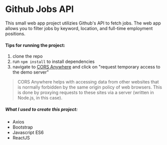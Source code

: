 # Github Jobs API

This small web app project utilizies Github's API to fetch jobs. The web app allows you to filter jobs by keyword, location, and full-time employment positions.

#### Tips for running the project:

1. clone the repo
2. run `npm install` to install dependencies
3. navigate to [CORS Anywhere](https://cors-anywhere.herokuapp.com/corsdemo) and click on "request temporary access to the demo server"

> CORS Anywhere helps with accessing data from other websites that is normally forbidden by the same origin policy of web browsers. This is done by proxying requests to these sites via a server (written in Node.js, in this case).

##### What I used to create this project:

- Axios
- Bootstrap
- Javascript ES6
- ReactJS
